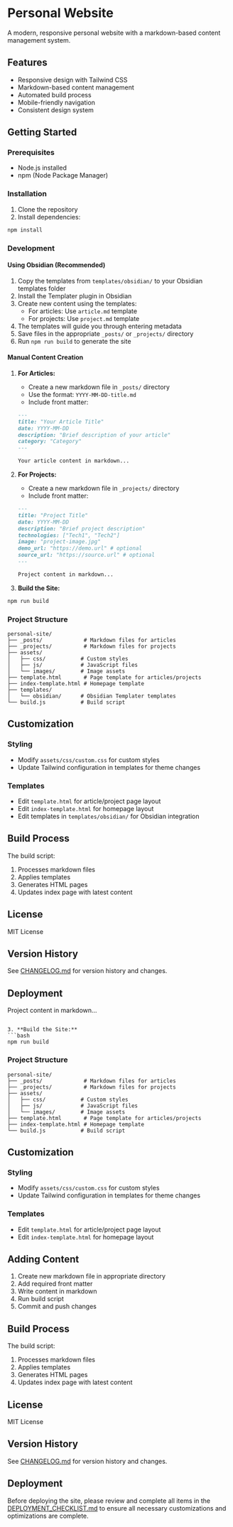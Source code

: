 # Personal Website

A modern, responsive personal website with a markdown-based content management system.

## Features
- Responsive design with Tailwind CSS
- Markdown-based content management
- Automated build process
- Mobile-friendly navigation
- Consistent design system

## Getting Started

### Prerequisites
- Node.js installed
- npm (Node Package Manager)

### Installation
1. Clone the repository
2. Install dependencies:
```bash
npm install
```

### Development
#### Using Obsidian (Recommended)
1. Copy the templates from `templates/obsidian/` to your Obsidian templates folder
2. Install the Templater plugin in Obsidian
3. Create new content using the templates:
   - For articles: Use `article.md` template
   - For projects: Use `project.md` template
4. The templates will guide you through entering metadata
5. Save files in the appropriate `_posts/` or `_projects/` directory
6. Run `npm run build` to generate the site

#### Manual Content Creation
1. **For Articles:**
   - Create a new markdown file in `_posts/` directory
   - Use the format: `YYYY-MM-DD-title.md`
   - Include front matter:
   ```markdown
   ---
   title: "Your Article Title"
   date: YYYY-MM-DD
   description: "Brief description of your article"
   category: "Category"
   ---

   Your article content in markdown...
   ```

2. **For Projects:**
   - Create a new markdown file in `_projects/` directory
   - Include front matter:
   ```markdown
   ---
   title: "Project Title"
   date: YYYY-MM-DD
   description: "Brief project description"
   technologies: ["Tech1", "Tech2"]
   image: "project-image.jpg"
   demo_url: "https://demo.url" # optional
   source_url: "https://source.url" # optional
   ---

   Project content in markdown...
   ```

3. **Build the Site:**
```bash
npm run build
```

### Project Structure
```
personal-site/
├── _posts/             # Markdown files for articles
├── _projects/          # Markdown files for projects
├── assets/
│   ├── css/           # Custom styles
│   ├── js/            # JavaScript files
│   └── images/        # Image assets
├── template.html       # Page template for articles/projects
├── index-template.html # Homepage template
├── templates/
│   └── obsidian/      # Obsidian Templater templates
└── build.js           # Build script
```

## Customization

### Styling
- Modify `assets/css/custom.css` for custom styles
- Update Tailwind configuration in templates for theme changes

### Templates
- Edit `template.html` for article/project page layout
- Edit `index-template.html` for homepage layout
- Edit templates in `templates/obsidian/` for Obsidian integration

## Build Process
The build script:
1. Processes markdown files
2. Applies templates
3. Generates HTML pages
4. Updates index page with latest content

## License
MIT License

## Version History
See [CHANGELOG.md](CHANGELOG.md) for version history and changes.

## Deployment

   Project content in markdown...
   ```

3. **Build the Site:**
```bash
npm run build
```

### Project Structure
```
personal-site/
├── _posts/             # Markdown files for articles
├── _projects/          # Markdown files for projects
├── assets/
│   ├── css/           # Custom styles
│   ├── js/            # JavaScript files
│   └── images/        # Image assets
├── template.html       # Page template for articles/projects
├── index-template.html # Homepage template
└── build.js           # Build script
```

## Customization

### Styling
- Modify `assets/css/custom.css` for custom styles
- Update Tailwind configuration in templates for theme changes

### Templates
- Edit `template.html` for article/project page layout
- Edit `index-template.html` for homepage layout

## Adding Content
1. Create new markdown file in appropriate directory
2. Add required front matter
3. Write content in markdown
4. Run build script
5. Commit and push changes

## Build Process
The build script:
1. Processes markdown files
2. Applies templates
3. Generates HTML pages
4. Updates index page with latest content

## License
MIT License

## Version History
See [CHANGELOG.md](CHANGELOG.md) for version history and changes.

## Deployment
Before deploying the site, please review and complete all items in the [DEPLOYMENT_CHECKLIST.md](DEPLOYMENT_CHECKLIST.md) to ensure all necessary customizations and optimizations are complete.
